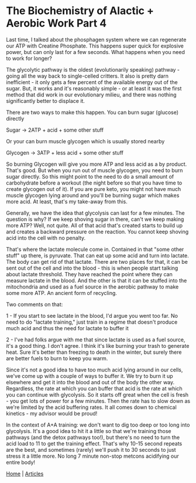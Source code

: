# The Biochemistry of Alactic + Aerobic Work Part 4

Last time, I talked about the phosphagen system where we can regenerate our ATP with Creatine Phosphate. This happens super quick for explosive power, but can only last for a few seconds. What happens when you need to work for longer?

The glycolytic pathway is the oldest (evolutionarily speaking) pathway - going all the way back to single-celled critters. It also is pretty darn inefficient - it only gets a few percent of the available energy out of the sugar. But, it works and it's reasonably simple - or at least it was the first method that did work in our evolutionary milieu, and there was nothing significantly better to displace it.

There are two ways to make this happen. You can burn sugar (glucose) directly

Sugar -> 2ATP + acid + some other stuff

Or your can burn muscle glycogen which is usually stored nearby

Glycogen -> 3ATP + less acid + some other stuff

So burning Glycogen will give you more ATP and less acid as a by product. That's good. But when you run out of muscle glycogen, you need to burn sugar directly. So this might point to the need to do a small amount of carbohydrate before a workout (the night before so that you have time to create glycogen out of it). If you are pure keto, you might not have much muscle glycogen lying around and you'll be burning sugar which makes more acid. At least, that's my take-away from this.

Generally, we have the idea that glycolysis can last for a few minutes. The question is why? If we keep shoving sugar in there, can't we keep making more ATP? Well, not quite. All of that acid that's created starts to build up and creates a backward pressure on the reaction. You cannot keep shoving acid into the cell with no penalty.

That's where the lactate molecule come in. Contained in that "some other stuff" up there, is pyruvate. That can eat up some acid and turn into lactate. The body can get rid of that lactate. There are two places for that, it can be sent out of the cell and into the blood - this is when people start talking about lactate threshold. They have reached the point where they can measure lactate in the blood. And the other is that it can be stuffed into the mitochondria and used as a fuel source in the aerobic pathway to make some more ATP. An ancient form of recycling.

Two comments on that:

1 - If you start to see lactate in the blood, I'd argue you went too far. No need to do "lactate training," just train in a regime that doesn't produce much acid and thus the need for lactate to buffer it

2 - I've had folks argue with me that since lactate is used as a fuel source, it's a good thing. I don't agree. I think it's like burning your trash to generate heat. Sure it's better than freezing to death in the winter, but surely there are better fuels to burn to keep you warm.

Since it's not a good idea to have too much acid lying around in our cells, we've come up with a couple of ways to buffer it. We try to burn it up elsewhere and get it into the blood and out of the body the other way. Regardless, the rate at which you can buffer that acid is the rate at which you can continue with glycolysis. So it starts off great when the cell is fresh - you get lots of power for a few minutes. Then the rate has to slow down as we're limited by the acid buffering rates. It all comes down to chemical kinetics - my advisor would be proud!

In the context of A+A training: we don't want to dig too deep or too long into glycolysis. It's a good idea to hit it a little so that we're training those pathways (and the detox pathways too!), but there's no need to turn the acid load to 11 to get the training effect. That's why 10-15 second repeats are the best, and sometimes (rarely) we'll push it to 30 seconds to just stress it a little more. No long 7 minute non-stop metcons acidifying our entire body!

[Home](../index.md) | [Articles](../articles.md)